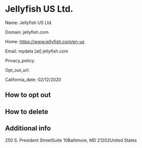 
# Jellyfish US Ltd.

Name: Jellyfish US Ltd.

Domain: jellyfish.com

Home: https://www.jellyfish.com/en-us

Email: mydata [at] jellyfish.com

Privacy_policy: 

Opt_out_url: 

California_date: 02/12/2020



## How to opt out



## How to delete



## Additional info



250 S. President StreetSuite 10Baltimore, MD 21202United States

